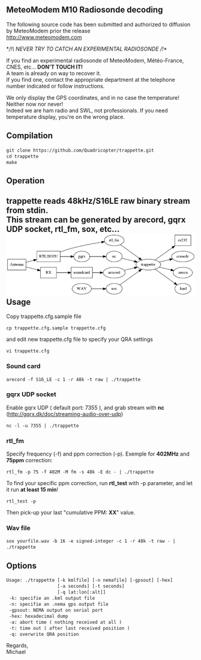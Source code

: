 MeteoModem M10 Radiosonde decoding
--

The following source code has been submitted and authorized to diffusion by MeteoModem prior the release  
http://www.meteomodem.com

**/!\ NEVER TRY TO CATCH AN EXPERIMENTAL RADIOSONDE /!\**

If you find an experimental radiosonde of MeteoModem, Météo-France, CNES, etc... **DON'T TOUCH IT!**  
A team is already on way to recover it.  
If you find one, contact the appropriate department at the telephone number indicated or follow instructions.  

We only display the GPS coordinates, and in no case the temperature! Neither now nor never!  
Indeed we are ham radio and SWL, not professionals. If you need temperature display, you're on the wrong place.

Compilation
--
```
git clone https://github.com/Quadricopter/trappette.git  
cd trappette  
make
```
Operation
--
trappette reads **48kHz/S16LE** raw binary stream from stdin.  
This stream can be generated by arecord, gqrx UDP socket, rtl_fm, sox, etc...  
![Trappette Workflow](docs/trappette_workflow.png)
Usage
--
Copy trappette.cfg.sample file
```
cp trappette.cfg.sample trappette.cfg
```
and edit new trappette.cfg file to specify your QRA settings
```
vi trappette.cfg
```
### Sound card #
```
arecord -f S16_LE -c 1 -r 48k -t raw | ./trappette
```
### gqrx UDP socket #
Enable gqrx UDP ( default port: 7355 ), and grab stream with **nc** (http://gqrx.dk/doc/streaming-audio-over-udp)  
```
nc -l -u 7355 | ./trappette
```
### rtl_fm #
Specify frequency (-f) and ppm correction (-p). Exemple for **402MHz** and **75ppm** correction:  
```
rtl_fm -p 75 -f 402M -M fm -s 48k -E dc - | ./trappette
```
To find your specific ppm correction, run **rtl_test** with -p parameter, and let it run **at least 15 min**!  
```
rtl_test -p
```
Then pick-up your last "cumulative PPM: **XX**" value.  
### Wav file #
```
sox yourfile.wav -b 16 -e signed-integer -c 1 -r 48k -t raw - | ./trappette
```
Options
--
```
Usage: ./trappette [-k kmlfile] [-n nemafile] [-gpsout] [-hex]
                   [-a seconds] [-t seconds]
                   [-q lat:lon[:alt]]
 -k: specifie an .kml output file
 -n: specifie an .nema gps output file
 -gpsout: NEMA output on serial port
 -hex: hexadecimal dump
 -a: abort time ( nothing received at all )
 -t: time out ( after last received position )
 -q: overwrite QRA position
```
Regards,  
Michael
